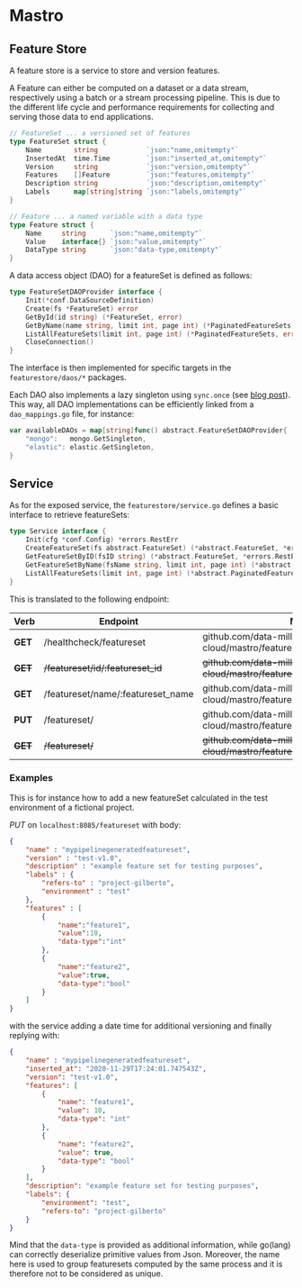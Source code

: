 # Mastro

## Feature Store

A feature store is a service to store and version features.

A Feature can either be computed on a dataset or a data stream, respectively using a batch or a stream processing pipeline.
This is due to the different life cycle and performance requirements for collecting and serving those data to end applications.

```go
// FeatureSet ... a versioned set of features
type FeatureSet struct {
	Name        string            `json:"name,omitempty"`
	InsertedAt  time.Time         `json:"inserted_at,omitempty"`
	Version     string            `json:"version,omitempty"`
	Features    []Feature         `json:"features,omitempty"`
	Description string            `json:"description,omitempty"`
	Labels      map[string]string `json:"labels,omitempty"`
}

// Feature ... a named variable with a data type
type Feature struct {
	Name     string      `json:"name,omitempty"`
	Value    interface{} `json:"value,omitempty"`
	DataType string      `json:"data-type,omitempty"`
}
```

A data access object (DAO) for a featureSet is defined as follows:

```go
type FeatureSetDAOProvider interface {
	Init(*conf.DataSourceDefinition)
	Create(fs *FeatureSet) error
	GetById(id string) (*FeatureSet, error)
	GetByName(name string, limit int, page int) (*PaginatedFeatureSets, error)
	ListAllFeatureSets(limit int, page int) (*PaginatedFeatureSets, error)
	CloseConnection()
}
```

The interface is then implemented for specific targets in the `featurestore/daos/*` packages.

Each DAO also implements a lazy singleton using `sync.once` (see [blog post](https://medium.com/@ishagirdhar/singleton-pattern-in-golang-9f60d7fdab23)).
This way, all DAO implementations can be efficiently linked from a `dao_mappings.go` file, for instance:

```go
var availableDAOs = map[string]func() abstract.FeatureSetDAOProvider{
	"mongo":   mongo.GetSingleton,
	"elastic": elastic.GetSingleton,
}
```

## Service

As for the exposed service, the `featurestore/service.go` defines a basic interface to retrieve featureSets:

```go
type Service interface {
	Init(cfg *conf.Config) *errors.RestErr
	CreateFeatureSet(fs abstract.FeatureSet) (*abstract.FeatureSet, *errors.RestErr)
	GetFeatureSetByID(fsID string) (*abstract.FeatureSet, *errors.RestErr)
	GetFeatureSetByName(fsName string, limit int, page int) (*abstract.PaginatedFeatureSets, *errors.RestErr)
	ListAllFeatureSets(limit int, page int) (*abstract.PaginatedFeatureSets, *errors.RestErr)
}
```

This is translated to the following endpoint:


| Verb        | Endpoint                          | Maps to                                                       |
|-------------|-----------------------------------|---------------------------------------------------------------|
| **GET**     | /healthcheck/featureset           | github.com/data-mill-cloud/mastro/featurestore.Ping                   |
| ~~**GET**~~ | ~~/featureset/id/:featureset_id~~ | ~~github.com/data-mill-cloud/mastro/featurestore.GetFeatureSetByID~~  |
| **GET**     | /featureset/name/:featureset_name | github.com/data-mill-cloud/mastro/featurestore.GetFeatureSetByName    |
| **PUT**     | /featureset/                      | github.com/data-mill-cloud/mastro/featurestore.CreateFeatureSet       |
| ~~**GET**~~ | ~~/featureset/~~                  | ~~github.com/data-mill-cloud/mastro/featurestore.ListAllFeatureSets~~ | 

### Examples

This is for instance how to add a new featureSet calculated in the test environment of a fictional project.


*PUT* on `localhost:8085/featureset` with body:
```json
{
	"name" : "mypipelinegeneratedfeatureset",
	"version" : "test-v1.0",
	"description" : "example feature set for testing purposes",
	"labels" : {
	    "refers-to" : "project-gilberto",
	    "environment" : "test"
	},
	"features" : [
		{
			"name":"feature1",
			"value":10,
			"data-type":"int"
		},
		{
			"name":"feature2",
			"value":true,
			"data-type":"bool"
		}
	]
}
```

with the service adding a date time for additional versioning and finally replying with:
```json
{
	"name" : "mypipelinegeneratedfeatureset",
    "inserted_at": "2020-11-29T17:24:01.747543Z",
    "version": "test-v1.0",
    "features": [
        {
            "name": "feature1",
            "value": 10,
            "data-type": "int"
        },
        {
            "name": "feature2",
            "value": true,
            "data-type": "bool"
        }
    ],
    "description": "example feature set for testing purposes",
    "labels": {
        "environment": "test",
        "refers-to": "project-gilberto"
    }
}
```

Mind that the `data-type` is provided as additional information, while go(lang) can correctly deserialize primitive values from Json.
Moreover, the name here is used to group featuresets computed by the same process and it is therefore not to be considered as unique.